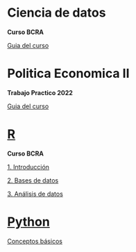   <head>
    <link rel="shortcut icon" type="image/x-icon" href="assets/img/mountain.png" />
  </head>

# Ciencia de datos  

**Curso BCRA**   

[Guia del curso](https://msangia.github.io/CienciaDatos/index.html "Guia completa.")

# Politica Economica II

**Trabajo Practico 2022** 

[Guia del curso](https://msangia.github.io/NotasTP/index.html "Guia completa.")    

# [R](https://cran.r-project.org/) 

**Curso BCRA**   

[1. Introducción](https://msangia.github.io/R/intro.html "Conceptos basicos. Objetos.")

[2. Bases de datos](https://msangia.github.io/R/basedatos.html "Manipulacion de base de datos.")

[3. Análisis de datos](https://msangia.github.io/R/analisis.html "Analisis basico de datos.")

# [Python](https://www.anaconda.com/)

[Conceptos básicos](https://msangia.github.io/Python/python.html "Pagina en desarrollo.")   

